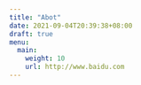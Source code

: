 ```yaml
---
title: "Abot"
date: 2021-09-04T20:39:38+08:00
draft: true
menu:
  main:
    weight: 10
    url: http://www.baidu.com
---
```


